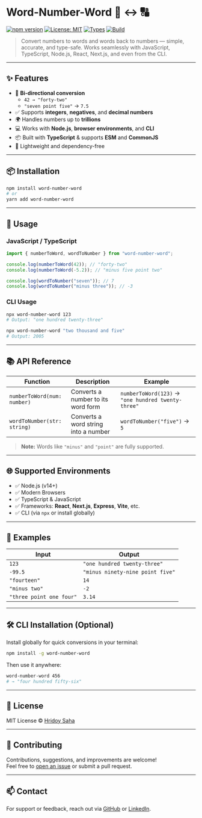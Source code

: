 # Word-Number-Word 🔢 ↔️ 🔠

[![npm version](https://img.shields.io/npm/v/word-number-word.svg)](https://www.npmjs.com/package/word-number-word)
[![License: MIT](https://img.shields.io/badge/License-MIT-blue.svg)](https://opensource.org/licenses/MIT)
[![Types](https://img.shields.io/badge/%F0%9F%93%9D-TypeScript-blue)](https://www.typescriptlang.org/)
[![Build](https://img.shields.io/badge/build-passing-brightgreen.svg)](#)

> Convert numbers to words and words back to numbers — simple, accurate, and type-safe. Works seamlessly with JavaScript, TypeScript, Node.js, React, Next.js, and even from the CLI.

---

## ✨ Features

- 🔁 **Bi-directional conversion**
  - `42 → "forty-two"`
  - `"seven point five"` → `7.5`
- ✅ Supports **integers**, **negatives**, and **decimal numbers**
- 🌍 Handles numbers up to **trillions**
- 💻 Works with **Node.js**, **browser environments**, and **CLI**
- 📦 Built with **TypeScript** & supports **ESM** and **CommonJS**
- 🔧 Lightweight and dependency-free

---

## 📦 Installation

```bash
npm install word-number-word
# or
yarn add word-number-word
```

---

## 🚀 Usage

### JavaScript / TypeScript

```ts
import { numberToWord, wordToNumber } from "word-number-word";

console.log(numberToWord(42)); // "forty-two"
console.log(numberToWord(-5.2)); // "minus five point two"

console.log(wordToNumber("seven")); // 7
console.log(wordToNumber("minus three")); // -3
```

### CLI Usage

```bash
npx word-number-word 123
# Output: "one hundred twenty-three"

npx word-number-word "two thousand and five"
# Output: 2005
```

---

## 📚 API Reference

| Function                    | Description                          | Example                                            |
| --------------------------- | ------------------------------------ | -------------------------------------------------- |
| `numberToWord(num: number)` | Converts a number to its word form   | `numberToWord(123)` → `"one hundred twenty-three"` |
| `wordToNumber(str: string)` | Converts a word string into a number | `wordToNumber("five")` → `5`                       |

> **Note:** Words like `"minus"` and `"point"` are fully supported.

---

## 🌐 Supported Environments

- ✅ Node.js (v14+)
- ✅ Modern Browsers
- ✅ TypeScript & JavaScript
- ✅ Frameworks: **React**, **Next.js**, **Express**, **Vite**, etc.
- ✅ CLI (via `npx` or install globally)

---

## 🧪 Examples

| Input                    | Output                           |
| ------------------------ | -------------------------------- |
| `123`                    | `"one hundred twenty-three"`     |
| `-99.5`                  | `"minus ninety-nine point five"` |
| `"fourteen"`             | `14`                             |
| `"minus two"`            | `-2`                             |
| `"three point one four"` | `3.14`                           |

---

## 🛠️ CLI Installation (Optional)

Install globally for quick conversions in your terminal:

```bash
npm install -g word-number-word
```

Then use it anywhere:

```bash
word-number-word 456
# → "four hundred fifty-six"
```

---

## 📄 License

MIT License © [Hridoy Saha](https://github.com/hridoysaha969)

---

## 🙌 Contributing

Contributions, suggestions, and improvements are welcome!  
Feel free to [open an issue](https://github.com/hridoysaha969/word-number-word/issues) or submit a pull request.

---

## 📫 Contact

For support or feedback, reach out via [GitHub](https://github.com/hridoysaha969/word-number-word) or [LinkedIn](https://www.linkedin.com/in/sahahridoy/).

